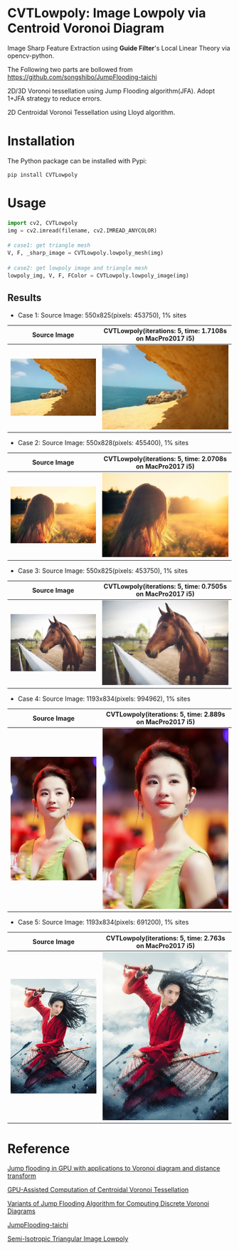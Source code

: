 # CVTLowpoly: Image Lowpoly via Centroid Voronoi Diagram 

Image Sharp Feature Extraction using **Guide Filter**'s Local Linear Theory via opencv-python.

The Following two parts are bollowed from https://github.com/songshibo/JumpFlooding-taichi

2D/3D Voronoi tessellation using Jump Flooding algorithm(JFA). Adopt 1+JFA strategy to reduce errors.

2D Centroidal Voronoi Tessellation using Lloyd algorithm.



# Installation

The Python package can be installed with Pypi:

```shell
pip install CVTLowpoly
```
# Usage

```python
import cv2, CVTLowpoly
img = cv2.imread(filename, cv2.IMREAD_ANYCOLOR)

# case1: get triangle mesh
V, F, _sharp_image = CVTLowpoly.lowpoly_mesh(img)

# case2: get lowpoly image and triangle mesh
lowpoly_img, V, F, FColor = CVTLowpoly.lowpoly_image(img)
```

## Results

- Case 1: Source Image: 550x825(pixels: 453750), 1% sites

|              Source Image     |   CVTLowpoly(iterations: 5, time: 1.7108s on MacPro2017 i5)   |
| :---------------------------: | :---------------------------: |
| ![](https://raw.githubusercontent.com/anapupa/CVTLowpoly/master/media/1.jpeg) | ![](https://raw.githubusercontent.com/anapupa/CVTLowpoly/master/media/output/lowpoly-1.png) |

- Case 2: Source Image: 550x828(pixels: 455400), 1% sites

|              Source Image     |   CVTLowpoly(iterations: 5, time: 2.0708s on MacPro2017 i5)   |
| :---------------------------: | :---------------------------: |
| ![](https://raw.githubusercontent.com/anapupa/CVTLowpoly/master/media/2.jpeg) | ![](https://raw.githubusercontent.com/anapupa/CVTLowpoly/master/media/output/lowpoly-2.png) |

- Case 3: Source Image: 550x825(pixels: 453750), 1% sites

|              Source Image     |   CVTLowpoly(iterations: 5, time: 0.7505s on MacPro2017 i5)   |
| :---------------------------: | :---------------------------: |
| ![](https://raw.githubusercontent.com/anapupa/CVTLowpoly/master/media/3.jpeg) | ![](https://raw.githubusercontent.com/anapupa/CVTLowpoly/master/media/output/lowpoly-3.png) |

- Case 4: Source Image: 1193x834(pixels: 994962), 1% sites

|              Source Image     |   CVTLowpoly(iterations: 5, time: 2.889s on MacPro2017 i5)   |
| :---------------------------: | :---------------------------: |
| ![](https://raw.githubusercontent.com/anapupa/CVTLowpoly/master/media/4.jpeg) | ![](https://raw.githubusercontent.com/anapupa/CVTLowpoly/master/media/output/lowpoly-4.png) |

- Case 5: Source Image: 1193x834(pixels: 691200), 1% sites

|              Source Image     |   CVTLowpoly(iterations: 5, time: 2.763s on MacPro2017 i5)   |
| :---------------------------: | :---------------------------: |
| ![](https://raw.githubusercontent.com/anapupa/CVTLowpoly/master/media/5.jpeg) | ![](https://raw.githubusercontent.com/anapupa/CVTLowpoly/master/media/output/lowpoly-5.png) |


# Reference

[Jump flooding in GPU with applications to Voronoi diagram and distance transform](http://citeseerx.ist.psu.edu/viewdoc/download?doi=10.1.1.101.8568&rep=rep1&type=pdf)

[GPU-Assisted Computation of Centroidal Voronoi Tessellation](https://personal.utdallas.edu/~xxg061000/GPU-CVT.pdf)

[Variants of Jump Flooding Algorithm for Computing Discrete Voronoi Diagrams](https://ieeexplore.ieee.org/stamp/stamp.jsp?tp=&arnumber=4276119)

[JumpFlooding-taichi](https://github.com/songshibo/JumpFlooding-taichi)

[Semi-Isotropic Triangular Image Lowpoly](https://github.com/xiconxi/isotropic-lowpoly)
